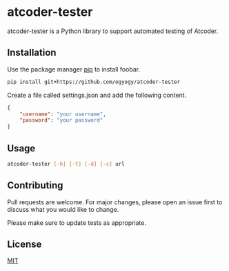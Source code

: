 # atcoder-tester

atcoder-tester is a Python library to support automated testing of Atcoder.

## Installation

Use the package manager [pip](https://pip.pypa.io/en/stable/) to install foobar.

```bash
pip install git+https://github.com/ogyogy/atcoder-tester
```

Create a file called settings.json and add the following content.

```json
{
    "username": "your username",
    "password": "your password"
}
```

## Usage

```bash
atcoder-tester [-h] [-t] [-d] [-c] url
```

## Contributing
Pull requests are welcome. For major changes, please open an issue first to discuss what you would like to change.

Please make sure to update tests as appropriate.

## License
[MIT](https://github.com/ogyogy/atcoder-tester/blob/master/LICENSE)
